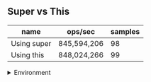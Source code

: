 ## Super vs This

|name|ops/sec|samples|
|-|-|-|
|Using super|845,594,206|98|
|Using this|848,024,266|99|


<details>
<summary>Environment</summary>

* __Machine:__ linux x64 | 4 vCPUs | 7.6GB Mem
* __Run:__ Wed Nov 08 2023 11:00:12 GMT+0000 (Coordinated Universal Time)
</details>

<!--
{"environment":{"platform":"linux","arch":"x64","cpus":4,"totalMemory":7.6085662841796875},"benchmarks":[{"name":"Using super","opsSec":845594206.4730006,"samples":6},{"name":"Using this","opsSec":848024266.3520231,"samples":7}]}-->
